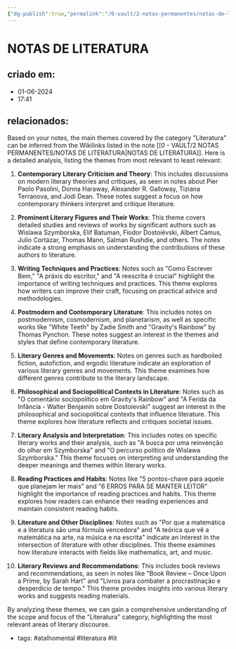 ```yaml
---
{"dg-publish":true,"permalink":"/0-vault/2-notas-permanentes/notas-de-literatura/","tags":["permanente","atalhomental","literatura","lit"],"dgHomeLink":true,"dgShowLocalGraph":true,"dgShowFileTree":true,"dgEnableSearch":true}
---
```


# NOTAS DE LITERATURA

## criado em: 
- 01-06-2024
- 17:41
## relacionados:

Based on your notes, the main themes covered by the category "Literatura" can be inferred from the Wikilinks listed in the note [[0 - VAULT/2 NOTAS PERMANENTES/NOTAS DE LITERATURA\|NOTAS DE LITERATURA]]. Here is a detailed analysis, listing the themes from most relevant to least relevant:

1. **Contemporary Literary Criticism and Theory**: This includes discussions on modern literary theories and critiques, as seen in notes about Pier Paolo Pasolini, Donna Haraway, Alexander R. Galloway, Tiziana Terranova, and Jodi Dean. These notes suggest a focus on how contemporary thinkers interpret and critique literature.

2. **Prominent Literary Figures and Their Works**: This theme covers detailed studies and reviews of works by significant authors such as Wislawa Szymborska, Elif Batuman, Fiodor Dostoiévski, Albert Camus, Julio Cortázar, Thomas Mann, Salman Rushdie, and others. The notes indicate a strong emphasis on understanding the contributions of these authors to literature.

3. **Writing Techniques and Practices**: Notes such as "Como Escrever Bem," "A práxis do escritor," and "A reescrita é crucial" highlight the importance of writing techniques and practices. This theme explores how writers can improve their craft, focusing on practical advice and methodologies.

4. **Postmodern and Contemporary Literature**: This includes notes on postmodernism, cosmodernism, and planetarism, as well as specific works like "White Teeth" by Zadie Smith and "Gravity's Rainbow" by Thomas Pynchon. These notes suggest an interest in the themes and styles that define contemporary literature.

5. **Literary Genres and Movements**: Notes on genres such as hardboiled fiction, autofiction, and ergodic literature indicate an exploration of various literary genres and movements. This theme examines how different genres contribute to the literary landscape.

6. **Philosophical and Sociopolitical Contexts in Literature**: Notes such as "O comentário sociopolítico em Gravity's Rainbow" and "A Ferida da Infância - Walter Benjamin sobre Dostoievski" suggest an interest in the philosophical and sociopolitical contexts that influence literature. This theme explores how literature reflects and critiques societal issues.

7. **Literary Analysis and Interpretation**: This includes notes on specific literary works and their analysis, such as "A busca por uma reinvenção do olhar em Szymborska" and "O percurso político de Wislawa Szymborska." This theme focuses on interpreting and understanding the deeper meanings and themes within literary works.

8. **Reading Practices and Habits**: Notes like "5 pontos-chave para aquele que planejam ler mais" and "6 ERROS PARA SE MANTER LEITOR" highlight the importance of reading practices and habits. This theme explores how readers can enhance their reading experiences and maintain consistent reading habits.

9. **Literature and Other Disciplines**: Notes such as "Por que a matemática e a literatura são uma fórmula vencedora" and "A teórica que vê a matemática na arte, na música e na escrita" indicate an interest in the intersection of literature with other disciplines. This theme examines how literature interacts with fields like mathematics, art, and music.

10. **Literary Reviews and Recommendations**: This includes book reviews and recommendations, as seen in notes like "Book Review – Once Upon a Prime, by Sarah Hart" and "Livros para combater a procrastinação e desperdício de tempo." This theme provides insights into various literary works and suggests reading materials.

By analyzing these themes, we can gain a comprehensive understanding of the scope and focus of the "Literatura" category, highlighting the most relevant areas of literary discourse.

- tags: #atalhomental #literatura #lit 